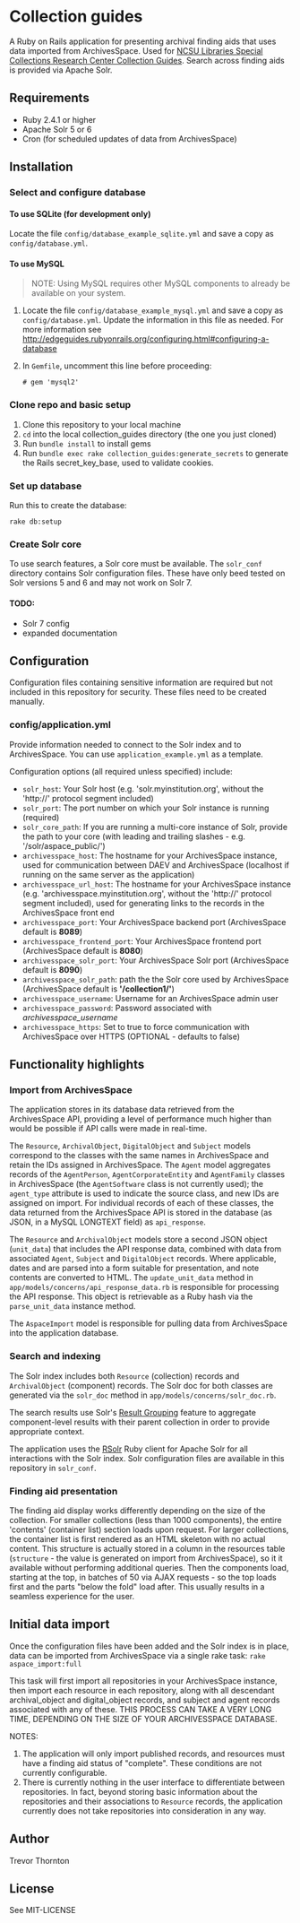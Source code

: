 # Collection guides

A Ruby on Rails application for presenting archival finding aids that uses data imported from ArchivesSpace. Used for [NCSU Libraries Special Collections Research Center Collection Guides](http://www.lib.ncsu.edu/findingaids/). Search across finding aids is provided via Apache Solr.

## Requirements

* Ruby 2.4.1 or higher
* Apache Solr 5 or 6
* Cron (for scheduled updates of data from ArchivesSpace)

## Installation

### Select and configure database

#### To use SQLite (for development only)
Locate the file `config/database_example_sqlite.yml` and save a copy as `config/database.yml`.

#### To use MySQL

> NOTE: Using MySQL requires other MySQL components to already be available on your system.

1. Locate the file `config/database_example_mysql.yml` and save a copy as
`config/database.yml`. Update the information in this file as needed. For more information see http://edgeguides.rubyonrails.org/configuring.html#configuring-a-database

2. In `Gemfile`, uncomment this line before proceeding:

   `# gem 'mysql2'`

### Clone repo and basic setup

1. Clone this repository to your local machine
2. `cd` into the local collection_guides directory (the one you just cloned)
3. Run `bundle install` to install gems
4. Run `bundle exec rake collection_guides:generate_secrets` to generate the Rails secret\_key_base, used to validate cookies.

### Set up database

Run this to create the database:

`rake db:setup`

### Create Solr core

To use search features, a Solr core must be available. The `solr_conf` directory
contains Solr configuration files.
These have only beed tested on Solr versions 5 and 6 and may not work on Solr 7.

#### TODO:

* Solr 7 config
* expanded documentation

## Configuration

Configuration files containing sensitive information are required but not included in this repository for security. These files need to be created manually.

### config/application.yml

Provide information needed to connect to the Solr index and to ArchivesSpace. You can use `application_example.yml` as a template.

Configuration options (all required unless specified) include:
* `solr_host`: Your Solr host (e.g. 'solr.myinstitution.org', without the 'http://' protocol segment included)
* `solr_port`: The port number on which your Solr instance is running (required)
* `solr_core_path`: If you are running a multi-core instance of Solr, provide the path to your core (with leading and trailing slashes - e.g. '/solr/aspace_public/')
* `archivesspace_host`: The hostname for your ArchivesSpace instance, used for communication between DAEV and ArchivesSpace (localhost if running on the same server as the application)
* `archivesspace_url_host`: The hostname for your ArchivesSpace instance (e.g. 'archivesspace.myinstitution.org', without the 'http://' protocol segment included), used for generating links to the records in the ArchivesSpace front end
* `archivesspace_port`: Your ArchivesSpace backend port (ArchivesSpace default is **8089**)
* `archivesspace_frontend_port`: Your ArchivesSpace frontend port (ArchivesSpace default is **8080**)
* `archivesspace_solr_port`: Your ArchivesSpace Solr port (ArchivesSpace default is **8090**)
* `archivesspace_solr_path`: path the the Solr core used by ArchivesSpace (ArchivesSpace default is **'/collection1/'**)
* `archivesspace_username`: Username for an ArchivesSpace admin user
* `archivesspace_password`: Password associated with *archivesspace\_username*
* `archivesspace_https`: Set to true to force communication with ArchivesSpace over HTTPS (OPTIONAL - defaults to false)

## Functionality highlights

### Import from ArchivesSpace

The application stores in its database data retrieved from the ArchivesSpace API, providing a level of performance much higher than would be possible if API calls were made in real-time.

The `Resource`, `ArchivalObject`, `DigitalObject` and `Subject` models correspond to the classes with the same names in ArchivesSpace and retain the IDs assigned in ArchivesSpace. The `Agent` model aggregates records of the `AgentPerson`, `AgentCorporateEntity` and `AgentFamily` classes in ArchivesSpace (the `AgentSoftware` class is not currently used); the `agent_type` attribute is used to indicate the source class, and new IDs are assigned on import. For individual records of each of these classes, the data returned from the ArchivesSpace API is stored in the database (as JSON, in a MySQL LONGTEXT field) as `api_response`.

The `Resource` and `ArchivalObject` models store a second JSON object (`unit_data`) that includes the API response data, combined with data from associated `Agent`, `Subject` and `DigitalObject` records. Where applicable, dates and are parsed into a form suitable for presentation, and note contents are converted to HTML. The `update_unit_data` method in `app/models/concerns/api_response_data.rb` is responsible for processing the API response. This object is retrievable as a Ruby hash via the `parse_unit_data` instance method.

The `AspaceImport` model is responsible for pulling data from ArchivesSpace into the application database.


### Search and indexing

The Solr index includes both `Resource` (collection) records and `ArchivalObject` (component) records. The Solr doc for both classes are generated via the `solr_doc` method in `app/models/concerns/solr_doc.rb`.

The search results use Solr's [Result Grouping](https://cwiki.apache.org/confluence/display/solr/Result+Grouping) feature to aggregate component-level results with their parent collection in order to provide appropriate context.

The application uses the [RSolr](https://github.com/rsolr/rsolr) Ruby client for Apache Solr for all interactions with the Solr index. Solr configuration files are available in this repository in `solr_conf`.

### Finding aid presentation

The finding aid display works differently depending on the size of the collection. For smaller collections (less than 1000 components), the entire 'contents' (container list) section loads upon request. For larger collections, the container list is first rendered as an HTML skeleton with no actual content. This structure is actually stored in a column in the resources table (`structure` - the value is generated on import from ArchivesSpace), so it it available without performing additional queries. Then the components load, starting at the top, in batches of 50 via AJAX requests - so the top loads first and the parts "below the fold" load after. This usually results in a seamless experience for the user.

## Initial data import

Once the configuration files have been added and the Solr index is in place, data can be imported from ArchivesSpace via a single rake task:
`rake aspace_import:full`

This task will first import all repositories in your ArchivesSpace instance, then import each resource in each repository, along with all descendant archival\_object and digital\_object records, and subject and agent records associated with any of these. THIS PROCESS CAN TAKE A VERY LONG TIME, DEPENDING ON THE SIZE OF YOUR ARCHIVESSPACE DATABASE.

NOTES:

1. The application will only import published records, and resources must have a finding aid status of "complete". These conditions are not currently configurable.
2. There is currently nothing in the user interface to differentiate between repositories. In fact, beyond storing basic information about the repositories and their associations to `Resource` records, the application currently does not take repositories into consideration in any way.

## Author

Trevor Thornton

## License

See MIT-LICENSE
